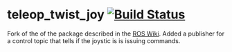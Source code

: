 teleop_twist_joy [![Build Status](https://travis-ci.org/ros-teleop/teleop_twist_joy.svg?branch=indigo-devel)](https://travis-ci.org/ros-teleop/teleop_twist_joy)
================

Fork of the of the package described in the [ROS Wiki](http://wiki.ros.org/teleop_twist_joy).
Added a publisher for a control topic that tells if the joystic is is issuing commands.

